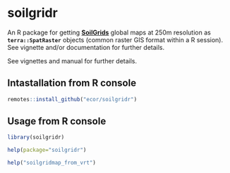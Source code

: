 # soilgridr

An R package for getting [**SoilGrids**](https://soilgrids.org/) global maps at 250m resolution as **`terra::SpatRaster`** objects (common raster GIS format within a R session). See vignette and/or documentation for further details.

See vignettes and manual for further details.

## Intastallation from R console

``` R
remotes::install_github("ecor/soilgridr")
```

## Usage from R console

``` R
library(soilgridr)

help(package="soilgridr")

help("soilgridmap_from_vrt") 
```
